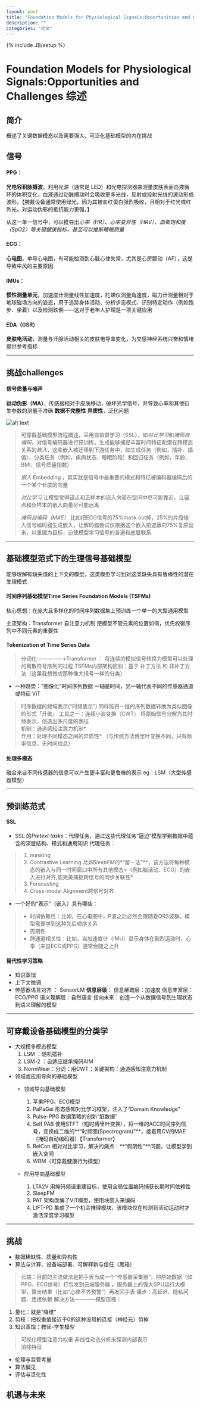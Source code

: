 ```yaml
---
layout: post
title: "Foundation Models for Physiological Signals:Opportunities and Challenges 综述"
description: ""
categories: "论文"
---
```

{% include JB/setup %}

# Foundation Models for Physiological Signals:Opportunities and Challenges 综述
## 简介
概述了关键数据模态以及需要强大、可泛化基础模型的内在挑战

## 信号
#### PPG： 
**光电容积脉搏波**，利用光源（通常是 LED）和光电探测器来测量皮肤表面血液循环的体积变化，血液通过动脉搏动时会吸收更多光线，反射或投射光线的波动形成波形。【腕戴设备通常使用绿光，因为其被血红蛋白强烈吸收，且相对于红光或红外光，对运动伪影的抵抗能力更强。】

从这一单一信号中，可以推导出*心率（HR）*、*心率变异性（HRV）*、*血氧饱和度（SpO2）*等关键健康指标，甚至可以推断*睡眠质量*

#### ECG：
**心电图**，单导心电图，有可能检测到心脏心律失常，尤其是心房颤动（AF），这是导致中风的主要原因

#### IMUs：
**惯性测量单元**，加速度计测量线性加速度，陀螺仪测量角速度，磁力计测量相对于地球磁场方向的姿态，用于追踪身体活动、分析步态模式、识别特定动作（例如跑步、坐着）以及检测跌倒——这对于老年人护理是一项关键应用

#### EDA（GSR）
**皮肤电活动**，测量与汗腺活动相关的皮肤电导率变化，为交感神经系统兴奋和情绪提供参考指标


--------------------------------------------------------------------------
## 挑战challenges
#### 信号质量与噪声
**运动伪影（MA）**，传感器相对于皮肤移动，破坏光学信号，并导致心率和其他衍生参数的测量不准确
**数据不完整性**
**异质性**，泛化问题

![alt text](/images/posts/论文项目/image.png)

>可穿戴基础模型流程概述，采用自监督学习（SSL），如*对比学习*和*掩码自编码*，对信号编码器进行预训练，生成能够捕捉丰富时间特征和潜在跨模态关系的*嵌入*，这些嵌入被迁移到下游任务中，如生成任务（例如，插补、插值）、分类任务（例如，疾病状态、睡眠阶段）和回归任务（例如，年龄、BMI、信号质量指数）
>
>*嵌入*  Embedding ，其实就是信号中最重要的模式和特征被编码器编码后的一个某个长度的向量
>
>*对比学习* 让模型觉得锚点和正样本的嵌入向量在空间中尽可能靠近，让锚点和负样本的嵌入向量尽可能远离
>
>*掩码自编码（MAE）* 比如把ECG信号的75%mask out掉，25%的片段输入信号编码器生成嵌入，让解码器尝试仅根据这个嵌入把遮蔽的75%复原出来，以重建为目标，迫使模型学习信号的普遍和底层联系




-----------------------------------------------------------------------
## 基础模型范式下的生理信号基础模型
能够理解有缺失值的上下文的模型，这类模型学习到对这类缺失具有鲁棒性的潜在生理模式

#### 时间序列基础模型Time Series Foundation Models (TSFMs)
核心思想：在庞大且多样化的时间序列数据集上预训练一个单一的大型通用模型

主流架构：Transformer   自注意力机制 使模型不管元素的位置如何，优先权衡序列中不同元素的重要性

#### Tokenization of Time Series Data

>分词化——————>Transformer  ： 将连续的模拟信号转换为模型可以处理的离散符号序列的过程
>TSFMs内部架构区别：基于 补丁方法 和 非补丁方法（这里我想做成那种像大括号一样的分类）


- 一种趋势："图像化"时间序列数据   一轴是时间，另一轴代表不同的传感器通道或特征   ViT


>时序数据的频域表示(“时频表示”)    同样能将一维的序列数据转换为类似图像的形式「升维」
>工具之一：连续小波变换（CWT） 将原始信号分解为其时频表示，创造出多尺度的表征  
>机制：通道感知注意力机制*       
>作用：处理不同模态之间的异质性*
>（与传统方法傅里叶变换不同，只有频率信息，无时间信息）

#### 处理多模态
融合来自不同传感器的信息可以产生更丰富和更鲁棒的表示
eg：LSM（大型传感器模型）



--------------------------------------------------------------------------
## 预训练范式
#### SSL
- SSL 的*Pretext tasks*：代理任务，通过这些代理任务“逼迫”模型学到数据中蕴含的深层结构、模式和通用知识
代理任务：
>1. masking
>2. Contrastive Learning
>*比如SleepFM的**“留一法"**，该方法将每种模态的嵌入与同一时间窗口中所有其他模态>（例如脑活动、ECG）的嵌入进行对齐,能完美捕捉跨信号的同步关联性*
>3. Forecasting
>4. Cross-modal Alignment跨信号对齐


- 一个好的“表示”（嵌入）具有哪些：
>   - 时间依赖性：比如，在心电图中，P波之后必然会跟随着QRS波群。模型需要学到这种先后顺序关系
>   - 周期性
>   - 跨通道相关性：比如，当加速度计（IMU）显示身体在剧烈运动时，心率（来自ECG或PPG）通常会随之上升

#### 替代性学习策略
- 知识蒸馏
- 上下文微调
- 传感器语言对齐 ： SensorLM
**信息层级**：
    信息稀疏层：加速度
    信息丰富层：ECG/PPG
    语义理解层：自然语言
指向未来：创造一个从数据信号到生理状态到语义理解的模型



------------------------------------------------------------------------
## 可穿戴设备基础模型的分类学
- 大规模多模态模型
  1. LSM ：随机插补
  2. LSM-2 ：自适应继承掩码AIM
  3. NormWear：分词：用CWT；关键架构：通道感知注意力机制
- 领域或应用导向的基础模型
    - 领域导向基础模型
        1. 苹果PPG、ECG模型
        2. PaPaGei     形态感知对比学习框架，注入了“Domain Knowledge”
        3. Pulse-PPG    数据策略的创新“脏数据”
        4. Self PAB     使用STFT（短时傅里叶变换），将一维的ACC时间序列信号，变换成二维的**“时频图(Spectrogram)”**，接着用CV的MAE（掩码自动编码器）【Transformer】
        1. RelCon       相对对比学习，解决的痛点：**“假阴性”**问题，让模型学到嵌入空间
        2. WBM（可穿戴健康行为模型）    

    - 应用导向基础模型
        1. LTA2V  用掩码频谱重建目标，使用全局位置编码捕获长期时间依赖性
        2. SleepFM
        3. PAT     架构改编了ViT模型，使用块嵌入来编码
        4. LIFT-PD 集成了一个机会推理模块，该模块仅在检测到活动运动时才激活深度学习模型



---------------------------------------------------------
## 挑战
- 数据稀缺性、质量和异构性
- 算法与计算、设备端部署、可解释新与信任（黑箱）
 >云端：目前的主流做法是把手表当成一个“传感器采集器”，把原始数据（如PPG、ECG信号）打包发到云端服务器 。服务器上的强大GPU运行大模型，算出结果（比如“心律不齐预警”）再发回手表
 >痛点：高延迟、隐私问题、连接依赖
 >解决方法————模型压缩：
  1. 量化：就是“降维”
  2. 剪枝：把权重值接近于0的这种没用的连接（神经元）剪掉
  3. 知识蒸馏：教师-学生模型


>可视化模型注意力权重
>非线性动态分析来探测内部表示  
>消除特征

- 伦理与监管考量
 - 算法偏见 
 - 评估与泛化性


## 机遇与未来



